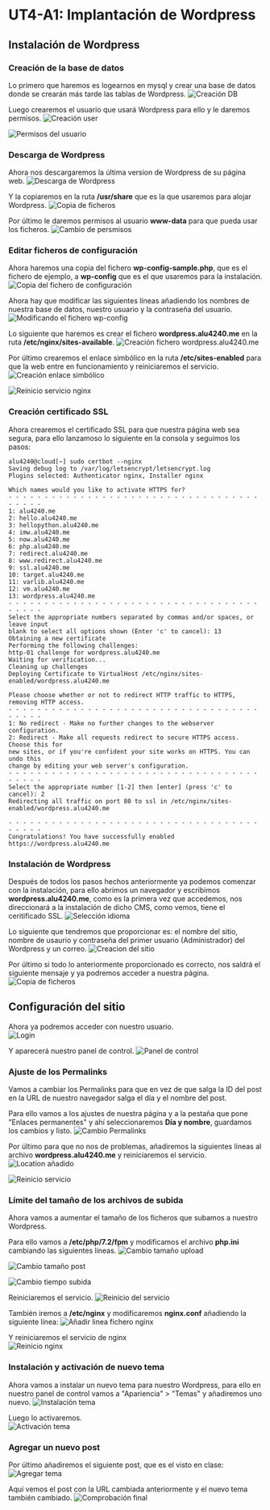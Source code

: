 # UT4-A1: Implantación de Wordpress

## Instalación de Wordpress

### Creación de la base de datos
Lo primero que haremos es logearnos en mysql y crear una base de datos donde se crearán más tarde las tablas de Wordpress.
![Creación DB](img/1.png)

Luego crearemos el usuario que usará Wordpress para ello y le daremos permisos.
![Creación user](img/2.png)

![Permisos del usuario](img/3.png)

### Descarga de Wordpress
Ahora nos descargaremos la última version de Wordpress de su página web.
![Descarga de Wordpress](img/4.png)

Y la copiaremos en la ruta **/usr/share** que es la que usaremos para alojar Wordpress.
![Copia de ficheros](img/5.png)

Por último le daremos permisos al usuario **www-data** para que pueda usar los ficheros.
![Cambio de persmisos](img/6.png)

### Editar ficheros de configuración
Ahora haremos una copia del fichero **wp-config-sample.php**, que es el fichero de ejemplo, a **wp-config** que es el que usaremos para la instalación.
![Copia del fichero de configuración](img/7.png)

Ahora hay que modificar las siguientes líneas añadiendo los nombres de nuestra base de datos, nuestro usuario y la contraseña del usuario.
![Modificando el fichero wp-config](img/8.png)

Lo siguiente que haremos es crear el fichero **wordpress.alu4240.me** en la ruta **/etc/nginx/sites-available**.
![Creación fichero wordpress.alu4240.me](img/9.png)

Por último crearemos el enlace simbólico en la ruta **/etc/sites-enabled** para que la web entre en funcionamiento y reiniciaremos el servicio.
![Creación enlace simbólico](img/10.png)

![Reinicio servicio nginx](img/11.png)

### Creación certificado SSL
Ahora crearemos el certificado SSL para que nuestra página web sea segura, para ello lanzamoso lo siguiente en la consola y seguimos los pasos:

```console
alu4240@cloud[~] sudo certbot --nginx
Saving debug log to /var/log/letsencrypt/letsencrypt.log
Plugins selected: Authenticator nginx, Installer nginx

Which names would you like to activate HTTPS for?
- - - - - - - - - - - - - - - - - - - - - - - - - - - - - - - - - - - - - - - -
1: alu4240.me
2: hello.alu4240.me
3: hellopython.alu4240.me
4: imw.alu4240.me
5: now.alu4240.me
6: php.alu4240.me
7: redirect.alu4240.me
8: www.redirect.alu4240.me
9: ssl.alu4240.me
10: target.alu4240.me
11: varlib.alu4240.me
12: vm.alu4240.me
13: wordpress.alu4240.me
- - - - - - - - - - - - - - - - - - - - - - - - - - - - - - - - - - - - - - - -
Select the appropriate numbers separated by commas and/or spaces, or leave input
blank to select all options shown (Enter 'c' to cancel): 13
Obtaining a new certificate
Performing the following challenges:
http-01 challenge for wordpress.alu4240.me
Waiting for verification...
Cleaning up challenges
Deploying Certificate to VirtualHost /etc/nginx/sites-enabled/wordpress.alu4240.me

Please choose whether or not to redirect HTTP traffic to HTTPS, removing HTTP access.
- - - - - - - - - - - - - - - - - - - - - - - - - - - - - - - - - - - - - - - -
1: No redirect - Make no further changes to the webserver configuration.
2: Redirect - Make all requests redirect to secure HTTPS access. Choose this for
new sites, or if you're confident your site works on HTTPS. You can undo this
change by editing your web server's configuration.
- - - - - - - - - - - - - - - - - - - - - - - - - - - - - - - - - - - - - - - -
Select the appropriate number [1-2] then [enter] (press 'c' to cancel): 2
Redirecting all traffic on port 80 to ssl in /etc/nginx/sites-enabled/wordpress.alu4240.me

- - - - - - - - - - - - - - - - - - - - - - - - - - - - - - - - - - - - - - - -
Congratulations! You have successfully enabled https://wordpress.alu4240.me
```

### Instalación de Wordpress
Después de todos los pasos hechos anteriormente ya podemos comenzar con la instalación, para ello abrimos un navegador y escribimos **wordpress.alu4240.me**, como es la primera vez que accedemos, nos direccionará a la instalación de dicho CMS, como vemos, tiene el ceritificado SSL.
![Selección idioma](img/12.png)

Lo siguiente que tendremos que proporcionar es: el nombre del sitio, nombre de usaurio y contraseña del primer usuario (Administrador) del Wordpress y un correo.
![Creacion del sitio](img/13.png)

Por último si todo lo anteriormente proporcionado es correcto, nos saldrá el siguiente mensaje y ya podremos acceder a nuestra página.
![Copia de ficheros](img/14.png)

## Configuración del sitio
Ahora ya podremos acceder con nuestro usuario.         
![Login](img/15.png)

Y aparecerá nuestro panel de control.
![Panel de control](img/16.png)

### Ajuste de los Permalinks
Vamos a cambiar los Permalinks para que en vez de que salga la ID del post en la URL de nuestro navegador salga el día y el nombre del post.

Para ello vamos a los ajustes de nuestra página y a la pestaña que pone "Enlaces permanentes" y ahí seleccionaremos **Día y nombre**, guardamos los cambios y listo.
![Cambio Permalinks](img/17.png)

Por último para que no nos de problemas, añadiremos la siguientes líneas al archivo **wordpress.alu4240.me** y reiniciaremos el servicio.
![Location añadido](img/18.png)

![Reinicio servicio](img/19.png)

### Límite del tamaño de los archivos de subida
Ahora vamos a aumentar el tamaño de los ficheros que subamos a nuestro Wordpress.

Para ello vamos a **/etc/php/7.2/fpm** y modificamos el archivo **php.ini** cambiando las siguientes líneas.
![Cambio tamaño upload](img/20.png)

![Cambio tamaño post](img/21.png)

![Cambio tiempo subida](img/22.png)

Reiniciaremos el servicio.
![Reinicio del servicio](img/23.png)

También iremos a **/etc/nginx** y modificaremos **nginx.conf** añadiendo la siguiente línea:
![Añadir linea fichero nginx](img/24.png)

Y reiniciaremos el servicio de nginx                 
![Reinicio nginx](img/25.png)

### Instalación y activación de nuevo tema
Ahora vamos a instalar un nuevo tema para nuestro Wordpress, para ello en nuestro panel de control vamos a "Apariencia" > "Temas" y añadiremos uno nuevo.
![Instalación tema](img/26.png)

Luego lo activaremos.                                                   
![Activación tema](img/27.png)

### Agregar un nuevo post
Por último añadiremos el siguiente post, que es el visto en clase:
![Agregar tema](img/28.png)

Aquí vemos el post con la URL cambiada anteriormente y el nuevo tema también cambiado.
![Comprobación final](img/29.png)

